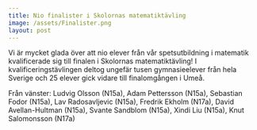 ```yaml
---
title: Nio finalister i Skolornas matematiktävling
image: /assets/Finalister.png
layout: post
---
```

Vi är mycket glada över att nio elever från vår spetsutbildning i matematik kvalificerade sig till finalen i Skolornas matematiktävling!
I kvalificeringstävlingen deltog ungefär tusen gymnasieelever från hela Sverige och 25 elever gick vidare till finalomgången i Umeå.

Från vänster: Ludvig Olsson (N15a), Adam Pettersson (N15a), Sebastian Fodor (N15a), Lav Radosavljevic (N15a), Fredrik Ekholm (N17a), David Avellan-Hultman (N15a), Svante Sandblom (N15a), Xindi Liu (N15a), Knut Salomonsson (N17a)

